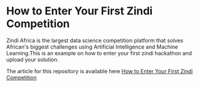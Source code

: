 # How to Enter Your First Zindi Competition
Zindi Africa is the largest data science competition platform that solves African's biggest challenges using Artificial Intelligence and Machine Learning.This is an example on how to enter your first zindi hackathon and upload your solution.

The article for this repository is available here [How to Enter Your First Zindi Competition](https://medium.com/@Davis_David/how-to-enter-your-first-zindi-competition-3e9ce335d34b?source=friends_link&sk=31c41757764307c4db285eb5d623f27d)
